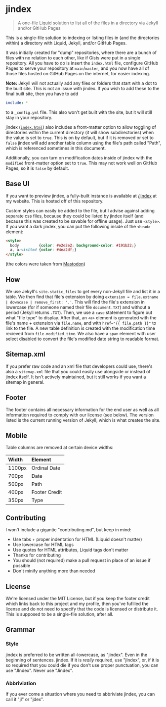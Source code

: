 # jindex

> A one-file Liquid solution to list all of the files in a directory via Jekyll and/or GitHub Pages

This is a single-file solution to indexing or listing files in (and the directories within) a directory with Liquid, Jekyll, and/or GitHub Pages.

It was initially created for "dump" repositories, where there are a bunch of files with no relation to each other, like if Gists were put in a single repository. All you have to do is insert the `index.html` file, configure GitHub Pages to serve your repository at `main`/`master`, and you now have all of those files hosted on GitHub Pages on the internet, for easier indexing.

**Note:** Jekyll will not actually add any files or folders that start with a dot to the built site. This is not an issue with jindex. If you wish to add these to the final built site, then you have to add

```yml
include: *
```

to a `_config.yml` file. This also won't get built with the site, but it will still stay in your repository.

jindex ([`index.html`](/index.html)) also includes a front-matter option to allow toggling of directories within the current directory (it will show subdirectories) when the value is set to `true`. This is on by default, but if it is removed or set to `false` jindex will add another table column using the file's path called "Path", which is referenced sometimes in this document.

Additionally, you can turn on modification dates inside of jindex with the `modified` front-matter option set to `true`. This may not work well on GitHub Pages, so it is `false` by default.

## Base UI

If you want to preview jindex, a fully-built instance is available at [/jindex](https://ethanmcbloxxer.github.io/jindex/) at my website. This is hosted off of this repository.

Custom styles can easily be added to the file, but I advise against adding separate css files, because they could be listed by jindex itself (and because this was created to be savable for offline usage). Just use `<style>`. If you want a dark jindex, you can put the following inside of the `<head>` element:

```html
<style>
  body         {color: #e2e2e2; background-color: #191b22;}
  a, a:visited {color: #4ea2df;}
</style>
```

(the colors were taken from [Mastodon](https://joinmastodon.org/))

## How

We use Jekyll's `site.static_files` to get every non-Jekyll file and list it in a table. We then find that file's extension by doing `extension = file.extname | downcase | remove_first: '.'`. This will find the file's extension in lowercase (for if someone named their file `document.TXT`) and without a period (Jekyll returns `.TXT`). Then, we use a `case` statement to figure out what "file type" to display. After that, an `<a>` element is generated with the file's name + extension via `file.name`, and with `href="{{ file.path }}"` to link to the file. A new table definition is created with the modification time recieved from `file.modified_time`. We also have a `span` element with user select disabled to convert the file's modified date string to readable format.

## Sitemap.xml

If you prefer raw code and an xml file that developers could use, there's also a `sitemap.xml` file that you could easily use alongside or instead of jindex itself. It isn't actively maintained, but it still works if you want a sitemap in general.

## Footer

The footer contains all necessary information for the end user as well as all information required to comply with our license (see below). The version listed is the current running version of Jekyll, which is what creates the site.

## Mobile

Table columns are removed at certain device widths:

| Width | Element |
|:-|:-|
| 1100px | Ordinal Date |
| 700px | Date |
| 500px | Path |
| 400px | Footer Credit |
| 350px | Type |

## Contributing

I won't include a gigantic "contributing\.md", but keep in mind:

* Use tabs + proper indentation for HTML (Liquid doesn't matter)
* Use lowercase for HTML tags
* Use quotes for HTML attributes, Liquid tags don't matter
* Thanks for contributing
* You should (not required) make a pull request in place of an issue if possible
* Don't minify anything more than needed

## License

We're licensed under the MIT License, but if you keep the footer credit which links back to this project and my profile, then you've fufilled the license and do not need to specify that the code is licensed or distribute it. This is supposed to be a single-file solution, after all.

## Grammar

### Style

jindex is preferred to be written all-lowercase, as "jindex". Even in the beginning of sentences. jindex. If it is *really* required, use "jIndex", or, if it is so required that you could die if you don't use proper punctuation, you can use "JIndex". Never use "Jindex".

### Abbriviation

If you ever come a situation where you need to abbriviate jindex, you can call it "jI" or "jdex".

